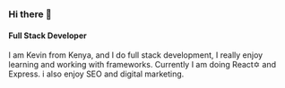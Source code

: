 ### Hi there 👋
#### Full Stack Developer
<!-- ![web Development](https://github.com/kevinshikuku255/kevinshikuku255/blob/main/Bunner.png) -->

I am Kevin from Kenya, and I do full stack development, I really enjoy learning and working with frameworks. Currently I am doing React✡ and Express. i also enjoy SEO and digital marketing.
